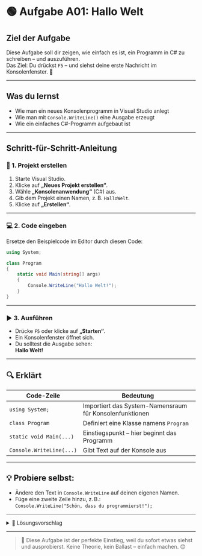 # 🟢 Aufgabe A01: Hallo Welt

## Ziel der Aufgabe

Diese Aufgabe soll dir zeigen, wie einfach es ist, ein Programm in C# zu schreiben – und auszuführen.  
Das Ziel: Du drückst `F5` – und siehst deine erste Nachricht im Konsolenfenster. 🎉

---

## Was du lernst

- Wie man ein neues Konsolenprogramm in Visual Studio anlegt
- Wie man mit `Console.WriteLine()` eine Ausgabe erzeugt
- Wie ein einfaches C#-Programm aufgebaut ist

---

## Schritt-für-Schritt-Anleitung

### 🔧 1. Projekt erstellen

1. Starte Visual Studio.
2. Klicke auf **„Neues Projekt erstellen“**.
3. Wähle **„Konsolenanwendung“** (C#) aus.
4. Gib dem Projekt einen Namen, z. B. `HalloWelt`.
5. Klicke auf **„Erstellen“**.

---

### 💻 2. Code eingeben

Ersetze den Beispielcode im Editor durch diesen Code:

```csharp
using System;

class Program
{
    static void Main(string[] args)
    {
        Console.WriteLine("Hallo Welt!");
    }
}
```

---

### ▶️ 3. Ausführen

- Drücke `F5` oder klicke auf **„Starten“**.
- Ein Konsolenfenster öffnet sich.
- Du solltest die Ausgabe sehen:  
  **Hallo Welt!**

---

## 🔍 Erklärt

| Code-Zeile | Bedeutung |
|-----------|-----------|
| `using System;` | Importiert das System-Namensraum für Konsolenfunktionen |
| `class Program` | Definiert eine Klasse namens `Program` |
| `static void Main(...)` | Einstiegspunkt – hier beginnt das Programm |
| `Console.WriteLine(...)` | Gibt Text auf der Konsole aus |

---

## 💡 Probiere selbst:

- Ändere den Text in `Console.WriteLine` auf deinen eigenen Namen.
- Füge eine zweite Zeile hinzu, z. B.:  
  `Console.WriteLine("Schön, dass du programmierst!");`

---

<details>
<summary>💬 Lösungsvorschlag</summary>

```csharp
using System;

class Program
{
    static void Main(string[] args)
    {
        Console.WriteLine("Hallo Welt!");
        Console.WriteLine("Schön, dass du programmierst!");
    }
}
```

</details>

---

> 🧠 Diese Aufgabe ist der perfekte Einstieg, weil du sofort etwas siehst und ausprobierst. Keine Theorie, kein Ballast – einfach machen. 😊

